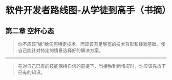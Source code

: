 # 软件开发者路线图-从学徒到高手（书摘）

## 第二章 空杯心态

> 你不应该“嫁”给任何特定技术，而应该有足够宽的技术背影和经验基础，使自己能针对特定的情景选择好的解决方案。

------

> 在对自己已有的技能保持自信的前提下，当接触到新情况时，你应该先放下已有的知识。
